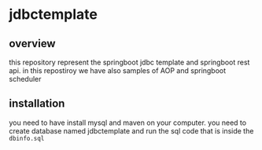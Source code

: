 # jdbctemplate
## overview
this repository represent the springboot jdbc template and springboot rest api. in this repostiroy we have also samples of AOP and springboot scheduler
## installation
you need to have install mysql and maven on your computer. you need to create database named jdbctemplate and run the sql code that is inside the `dbinfo.sql`
